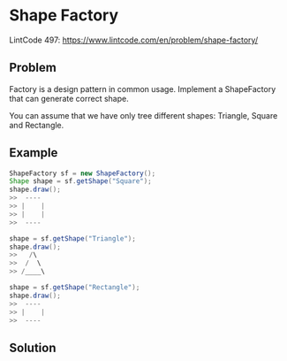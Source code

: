 Shape Factory
=============

LintCode 497: https://www.lintcode.com/en/problem/shape-factory/


Problem
-------



Factory is a design pattern in common usage. Implement a ShapeFactory that can generate correct shape.

You can assume that we have only tree different shapes: Triangle, Square and Rectangle.

Example
-------

```java
ShapeFactory sf = new ShapeFactory();
Shape shape = sf.getShape("Square");
shape.draw();
>>  ----
>> |    |
>> |    |
>>  ----

shape = sf.getShape("Triangle");
shape.draw();
>>   /\
>>  /  \
>> /____\

shape = sf.getShape("Rectangle");
shape.draw();
>>  ----
>> |    |
>>  ----
```
Solution
--------

